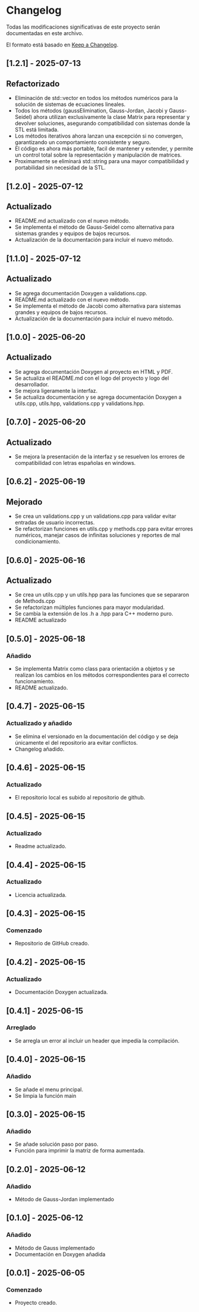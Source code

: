 # Changelog

Todas las modificaciones significativas de este proyecto serán documentadas en este archivo.

El formato está basado en [Keep a Changelog](https://keepachangelog.com/es/1.0.0/).

## [1.2.1] - 2025-07-13
## Refactorizado
- Eliminación de std::vector en todos los métodos numéricos para la solución de sistemas de ecuaciones lineales.
- Todos los métodos (gaussElimination, Gauss-Jordan, Jacobi y Gauss-Seidel) ahora utilizan exclusivamente la clase Matrix para representar y devolver soluciones, asegurando compatibilidad con sistemas donde la STL está limitada.
- Los métodos iterativos ahora lanzan una excepción si no convergen, garantizando un comportamiento consistente y seguro.
- El código es ahora más portable, facil de mantener y extender, y permite un control total sobre la representación y manipulación de matrices.
- Proximamente se eliminará std::string para una mayor compatibilidad y portabilidad sin necesidad de la STL.

## [1.2.0] - 2025-07-12
## Actualizado
- README.md actualizado con el nuevo método.
- Se implementa el método de Gauss-Seidel como alternativa para sistemas grandes y equipos de bajos recursos.
- Actualización de la documentación para incluir el nuevo método.

## [1.1.0] - 2025-07-12
## Actualizado
- Se agrega documentación Doxygen a validations.cpp.
- README.md actualizado con el nuevo método.
- Se implementa el método de Jacobi como alternativa para sistemas grandes y equipos de bajos recursos.
- Actualización de la documentación para incluir el nuevo método.

## [1.0.0] - 2025-06-20
## Actualizado
- Se agrega documentación Doxygen al proyecto en HTML y PDF.
- Se actualiza el README.md con el logo del proyecto y logo del desarrollador.
- Se mejora ligeramente la interfaz.
- Se actualiza documentación y se agrega documentación Doxygen a utils.cpp, utils.hpp, validations.cpp y validations.hpp.

## [0.7.0] - 2025-06-20
## Actualizado
- Se mejora la presentación de la interfaz y se resuelven los errores de compatibilidad con letras españolas en windows.

## [0.6.2] - 2025-06-19
## Mejorado
- Se crea un validations.cpp y un validations.cpp para validar evitar entradas de usuario incorrectas.
- Se refactorizan funciones en utils.cpp y methods.cpp para evitar errores numéricos, manejar casos de infinitas soluciones y reportes de mal condicionamiento.

## [0.6.0] - 2025-06-16
## Actualizado
- Se crea un utils.cpp y un utils.hpp para las funciones que se separaron de Methods.cpp
- Se refactorizan múltiples funciones para mayor modularidad.
- Se cambia la extensión de los .h a .hpp para C++ moderno puro.
- README actualizado

## [0.5.0] - 2025-06-18
### Añadido
- Se implementa Matrix como class para orientación a objetos y se realizan los cambios en los métodos correspondientes para el correcto funcionamiento.
- README actualizado.

## [0.4.7] - 2025-06-15
### Actualizado y añadido
- Se elimina el versionado en la documentación del código y se deja únicamente el del repositorio ara evitar conflictos.
- Changelog añadido.

## [0.4.6] - 2025-06-15
### Actualizado
- El repositorio local es subido al repositorio de github.

## [0.4.5] - 2025-06-15
### Actualizado
- Readme actualizado.

## [0.4.4] - 2025-06-15
### Actualizado
- Licencia actualizada.

## [0.4.3] - 2025-06-15
### Comenzado
- Repositorio de GitHub creado.

## [0.4.2] - 2025-06-15
### Actualizado
- Documentación Doxygen actualizada.

## [0.4.1] - 2025-06-15
### Arreglado
- Se arregla un error al incluir un header que impedía la compilación.

## [0.4.0] - 2025-06-15
### Añadido
- Se añade el menu principal.
- Se limpia la función main

## [0.3.0] - 2025-06-15
### Añadido
- Se añade solución paso por paso.
- Función para imprimir la matriz de forma aumentada.

## [0.2.0] - 2025-06-12
### Añadido
- Método de Gauss-Jordan implementado

## [0.1.0] - 2025-06-12
### Añadido
- Método de Gauss implementado
- Documentación en Doxygen añadida

## [0.0.1] - 2025-06-05
### Comenzado
- Proyecto creado.
